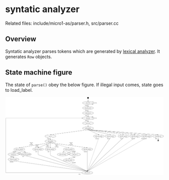 # syntatic analyzer

Related files: include/micro1-as/parser.h, src/parser.cc

## Overview

Syntatic analyzer parses tokens which are generated by [lexical analyzer](lexer.md). It generates `Row` objects.

## State machine figure

The state of `parse()` obey the below figure. If illegal input comes, state goes to load\_label.

![State machine figure](img/state_machine.png)
